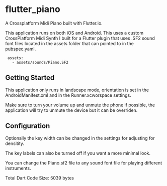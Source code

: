 # flutter_piano

A Crossplatform Midi Piano built with Flutter.io.

This application runs on both iOS and Android. This uses a custom CrossPlatform Midi Synth I built for a Flutter plugin that uses .SF2 sound font files located in the assets folder that can pointed to in the pubspec.yaml.

```
 assets:
   - assets/sounds/Piano.SF2

```

## Getting Started

This application only runs in landscape mode, orientation is set in the AndroidManifest.xml and in the Runner.xcworspace settings.

Make sure to turn your volume up and unmute the phone if possible, the application will try to unmute the device but it can be overriden.

## Configuration

Optionally the key width can be changed in the settings for adjusting for densitity.

The key labels can also be turned off if you want a more minimal look.

You can change the Piano.sf2 file to any sound font file for playing different instruments. 

Total Dart Code Size: 5039 bytes
